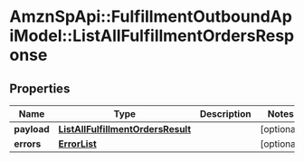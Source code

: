 # AmznSpApi::FulfillmentOutboundApiModel::ListAllFulfillmentOrdersResponse

## Properties
Name | Type | Description | Notes
------------ | ------------- | ------------- | -------------
**payload** | [**ListAllFulfillmentOrdersResult**](ListAllFulfillmentOrdersResult.md) |  | [optional] 
**errors** | [**ErrorList**](ErrorList.md) |  | [optional] 

